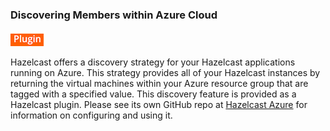 
### Discovering Members within Azure Cloud

![image](images/Plugin.png)

Hazelcast offers a discovery strategy for your Hazelcast applications running on Azure. This strategy provides all of your Hazelcast instances by returning the virtual machines within your Azure resource group that are tagged with a specified value. This discovery feature is provided as a Hazelcast plugin. Please see its own GitHub repo at <a href="https://github.com/hazelcast/hazelcast-azure" target="_blank">Hazelcast Azure</a> for information on configuring and using it.

